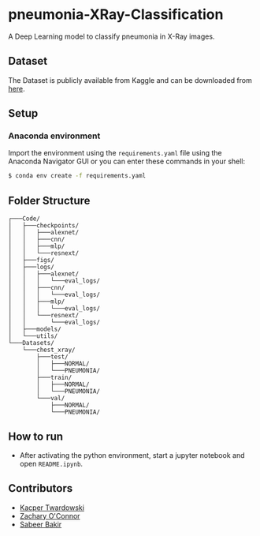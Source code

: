 # pneumonia-XRay-Classification
A Deep Learning model to classify pneumonia in X-Ray images.

## Dataset
The Dataset is publicly available from Kaggle and can be downloaded from [here](https://www.kaggle.com/paultimothymooney/chest-xray-pneumonia/tasks).

## Setup

### Anaconda environment
Import the environment using the `requirements.yaml` file using the Anaconda Navigator GUI or you can enter these commands in your shell:
```bash
$ conda env create -f requirements.yaml
```


## Folder Structure
```
┌───Code/
│   ├───checkpoints/
│   │   ├───alexnet/
│   │   ├───cnn/
│   │   ├───mlp/
│   │   └───resnext/
│   ├───figs/
│   ├───logs/
│   │   ├───alexnet/
│   │   │   └───eval_logs/
│   │   ├───cnn/
│   │   │   └───eval_logs/
│   │   ├───mlp/
│   │   │   └───eval_logs/
│   │   └───resnext/
│   │       └───eval_logs/
│   ├───models/
│   └───utils/
└───Datasets/
    └───chest_xray/
        ├───test/
        │   ├───NORMAL/
        │   └───PNEUMONIA/
        ├───train/
        │   ├───NORMAL/
        │   └───PNEUMONIA/
        └───val/
            ├───NORMAL/
            └───PNEUMONIA/

```

## How to run
 - After activating the python environment, start a jupyter notebook and open `README.ipynb`.

## Contributors
- [Kacper Twardowski](https://github.com/SinfulCitrus)
- [Zachary O'Connor](https://github.com/ZacharyOConnor)
- [Sabeer Bakir](https://github.com/SabeerBakir)